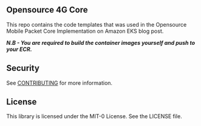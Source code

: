 ## Opensource 4G Core

This repo contains the code templates that was used in the Opensource Mobile Packet Core Implementation on Amazon EKS blog post.

***N.B - You are required to build the container images yourself and push to your ECR.***

## Security

See [CONTRIBUTING](CONTRIBUTING.md#security-issue-notifications) for more information.

## License

This library is licensed under the MIT-0 License. See the LICENSE file.

